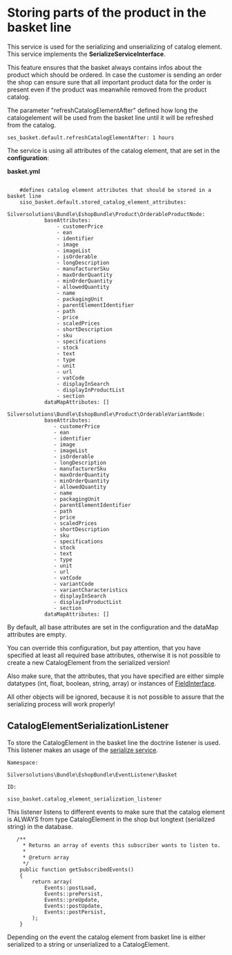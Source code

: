 #  Storing parts of the product in the basket line 

This service is used for the serializing and unserializing of catalog element. This service implements the **SerializeServiceInterface**.

This feature ensures that the basket always contains infos about the product which should be ordered. In case the customer is sending an order the shop can ensure sure that all important product data for the order is present even if the product was meanwhile removed from the product catalog. 

The parameter "refreshCatalogElementAfter" defined how long the catalogelement will be used from the basket line until it will be refreshed from the catalog.

``` 
ses_basket.default.refreshCatalogElementAfter: 1 hours
```

The service is using all attributes of the catalog element, that are set in the **configuration**:

**basket.yml**

``` 
    
    #defines catalog element attributes that should be stored in a basket line
    siso_basket.default.stored_catalog_element_attributes:
        Silversolutions\Bundle\EshopBundle\Product\OrderableProductNode:
            baseAttributes: 
                - customerPrice
                - ean
                - identifier
                - image
                - imageList
                - isOrderable
                - longDescription
                - manufacturerSku
                - maxOrderQuantity
                - minOrderQuantity
                - allowedQuantity
                - name
                - packagingUnit
                - parentElementIdentifier
                - path
                - price
                - scaledPrices
                - shortDescription
                - sku
                - specifications
                - stock
                - text
                - type
                - unit
                - url
                - vatCode
                - displayInSearch
                - displayInProductList
                - section
            dataMapAttributes: []
        Silversolutions\Bundle\EshopBundle\Product\OrderableVariantNode:
            baseAttributes: 
               - customerPrice
               - ean
               - identifier
               - image
               - imageList
               - isOrderable
               - longDescription
               - manufacturerSku
               - maxOrderQuantity
               - minOrderQuantity
               - allowedQuantity
               - name
               - packagingUnit
               - parentElementIdentifier
               - path
               - price
               - scaledPrices
               - shortDescription
               - sku
               - specifications
               - stock
               - text
               - type
               - unit
               - url
               - vatCode
               - variantCode
               - variantCharacteristics
               - displayInSearch
               - displayInProductList
               - section
            dataMapAttributes: [] 
```

By default, all base attributes are set in the configuration and the dataMap attributes are empty.

You can override this configuration, but pay attention, that you have specified at least all required base attributes, otherwise it is not possible to create a new CatalogElement from the serialized version\!

Also make sure, that the attributes, that you have specified are either simple datatypes (int, float, boolean, string, array) or instances of [FieldInterface](Fields-for-ecommerce-data_23560470.html).

All other objects will be ignored, because it is not possible to assure that the serializing process will work properly\!

## CatalogElementSerializationListener

To store the CatalogElement in the basket line the doctrine listener is used. This listener makes an usage of the [serialize service](Storing-parts-of-the-product-in-the-basket-line_23560572.html).

    Namespace:

    Silversolutions\Bundle\EshopBundle\EventListener\Basket

    ID:

    siso_basket.catalog_element_serialization_listener

This listener listens to different events to make sure that the catalog element is ALWAYS from type CatalogElement in the shop but longtext (serialized string) in the database.

``` 
   /**
     * Returns an array of events this subscriber wants to listen to.
     *
     * @return array
     */
    public function getSubscribedEvents()
    {
        return array(
            Events::postLoad,
            Events::prePersist,
            Events::preUpdate,
            Events::postUpdate,
            Events::postPersist,
        );
    }
```

Depending on the event the catalog element from basket line is either serialized to a string or unserialized to a CatalogElement.
